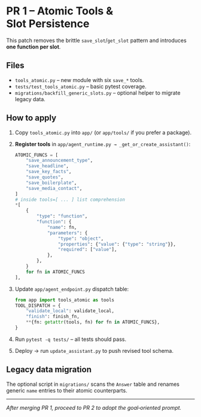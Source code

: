 
# PR 1 – Atomic Tools & Slot Persistence

This patch removes the brittle `save_slot`/`get_slot` pattern and introduces **one function per slot**.

## Files

* `tools_atomic.py` – new module with six `save_*` tools.
* `tests/test_tools_atomic.py` – basic pytest coverage.
* `migrations/backfill_generic_slots.py` – optional helper to migrate legacy data.

## How to apply

1. Copy `tools_atomic.py` into `app/` (or `app/tools/` if you prefer a package).
2. **Register tools** in `app/agent_runtime.py → _get_or_create_assistant()`:

   ```python
   ATOMIC_FUNCS = [
       "save_announcement_type",
       "save_headline",
       "save_key_facts",
       "save_quotes",
       "save_boilerplate",
       "save_media_contact",
   ]
   # inside tools=[ ... ] list comprehension
   *[
       {
           "type": "function",
           "function": {
               "name": fn,
               "parameters": {
                   "type": "object",
                   "properties": {"value": {"type": "string"}},
                   "required": ["value"],
               },
           },
       }
       for fn in ATOMIC_FUNCS
   ],
   ```
3. Update `app/agent_endpoint.py` dispatch table:

   ```python
   from app import tools_atomic as tools
   TOOL_DISPATCH = {
       "validate_local": validate_local,
       "finish": finish_fn,
       **{fn: getattr(tools, fn) for fn in ATOMIC_FUNCS},
   }
   ```
4. Run `pytest -q tests/` – all tests should pass.
5. Deploy → run `update_assistant.py` to push revised tool schema.

## Legacy data migration

The optional script in `migrations/` scans the `Answer` table and renames
generic `name` entries to their atomic counterparts.

---

*After merging PR 1, proceed to PR 2 to adopt the goal‑oriented prompt.*
